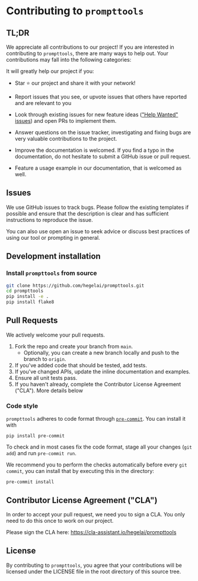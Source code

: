 # Contributing to `prompttools`

## TL;DR

We appreciate all contributions to our project! If you are interested in contributing to `prompttools`, there are many ways to help out.
Your contributions may fall into the following categories:

 It will greatly help our project if you:

- Star ⭐ our project and share it with your network!

- Report issues that you see, or upvote issues that others have reported and are relevant to you

- Look through existing issues for new feature ideas
  (["Help Wanted" issues](https://github.com/hegelai/prompttools/issues?q=is%3Aopen+is%3Aissue+label%3A%22help+wanted%22)) and open PRs to implement them.

- Answer questions on the issue tracker, investigating and fixing bugs are very valuable contributions to the project.

- Improve the documentation is welcomed. If you find a typo in the documentation,
  do not hesitate to submit a GitHub issue or pull request.

- Feature a usage example in our documentation, that is welcomed as well.

## Issues

We use GitHub issues to track bugs. Please follow the existing templates if possible and ensure that the
description is clear and has sufficient instructions to reproduce the issue.

You can also use open an issue to seek advice or discuss best practices of using our tool or prompting in general.

## Development installation

### Install `prompttools` from source

```bash
git clone https://github.com/hegelai/prompttools.git
cd prompttools
pip install -e .
pip install flake8
```

## Pull Requests

We actively welcome your pull requests.

1. Fork the repo and create your branch from `main`.
    - Optionally, you can create a new branch locally and push to the branch to `origin`.
2. If you've added code that should be tested, add tests.
3. If you've changed APIs, update the inline documentation and examples.
4. Ensure all unit tests pass.
5. If you haven't already, complete the Contributor License Agreement ("CLA"). More details below

### Code style

`prompttools` adheres to code format through [`pre-commit`](https://pre-commit.com). You can install it with

```shell
pip install pre-commit
```

To check and in most cases fix the code format, stage all your changes (`git add`) and run `pre-commit run`.

We recommend you to perform the checks automatically before every `git commit`, you can install that by executing
this in the directory:

```shell
pre-commit install
```


## Contributor License Agreement ("CLA")

In order to accept your pull request, we need you to sign a CLA. You only need to do this once to work on our project.

Please sign the CLA here: <https://cla-assistant.io/hegelai/prompttools>

## License

By contributing to `prompttools`, you agree that your contributions will be licensed under the LICENSE file in the root
directory of this source tree.
